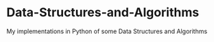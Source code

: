 # Data-Structures-and-Algorithms
My implementations in Python of some Data Structures and Algorithms

